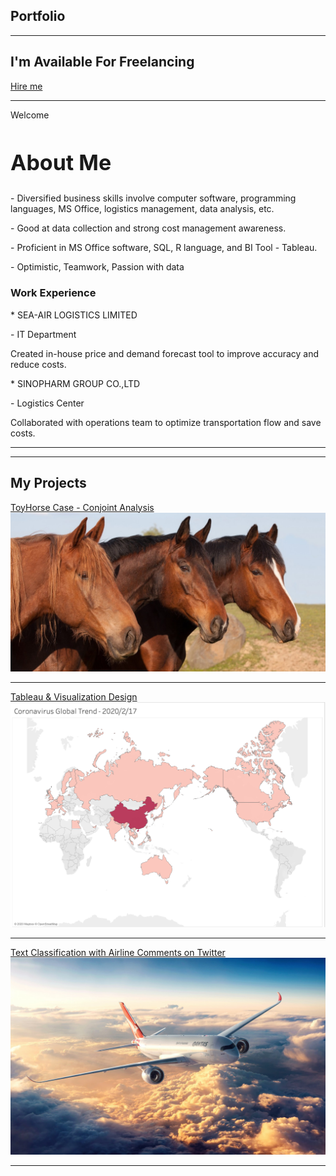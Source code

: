 ## Portfolio

---
<section class="ftco-section ftco-hireme">
        <div class="container">
	<div class="row">
	<div class="col-md-8 col-lg-9 d-flex align-items-center ftco-animate">
	<h2>I'm <span>Available</span> For Freelancing</h2>
	</div>
	<div class="col-md-4 col-lg-3 d-flex align-items-center ftco-animate">
	<p class="mb-0"><a href="mailto:xinran.xu@simon.rochester.edu? subject=subject text" class="btn btn-white py-4 px-5">Hire me</a></p>
	</div>
	</div>
	</div>
</section>

---
<section class="ftco-about ftco-counter img ftco-section" id="about-section">
    	<div class="container">
    		<div class="row d-flex">
    			<div class="col-md-6 col-lg-5 d-flex">
    				<div class="img-about img d-flex align-items-stretch">
    					<div class="overlay"></div>
	    				<div class="img d-flex align-self-stretch align-items-center" style="background-image:url(images/about-1.jpg);">
	    				</div>
    				</div>
    			</div>
    			<div class="col-md-6 col-lg-7 pl-lg-5 py-5">
    				<div class="row justify-content-start pb-3">
		          <div class="col-md-12 heading-section ftco-animate">
		          	<span class="subheading">Welcome</span>
		            <h2 class="mb-4" style="font-size: 34px; text-transform: capitalize;">About Me</h2>
					<p>- Diversified business skills involve computer software, programming languages, MS Office, logistics management, data analysis, etc. </p>
					<p>- Good at data collection and strong cost management awareness. </p>
					<p>- Proficient in MS Office software, SQL, R language, and BI Tool - Tableau.  </p>
					<p>- Optimistic, Teamwork, Passion with data</p>
		          </div>
		        </div>
		        <div class="row">
		        	<div class="col-md-6">
		        		<div class="media block-6 services d-block ftco-animate">
		              <div class="icon"><span class="flaticon-analysis"></span></div>
		              <div class="media-body">
		                <h3 class="heading mb-3">Work Experience</h3>
						<p>* SEA-AIR LOGISTICS LIMITED</p>
						<p>- IT Department</p>
						<p>Created in-house price and demand forecast tool to improve accuracy and reduce costs.</p>
						<p>* SINOPHARM GROUP CO.,LTD 
						<p>- Logistics Center</p>
						<p>Collaborated with operations team to optimize transportation flow and save costs.</p>
		              </div>
		            </div> 
		        	</div>
</section>
				
---
---
## My Projects 
[ToyHorse Case - Conjoint Analysis](/pdf/ToyHorseConjointAnalysis.pdf)
<img src="images/horse.jpg?raw=true"/>

---
[Tableau & Visualization Design](https://public.tableau.com/profile/xinran.xu1488#!/)
<img src="images/Coronavirus.png?raw=true"/>

---
[Text Classification with Airline Comments on Twitter](/pdf/AirlineComments.pdf)
<img src="images/airline.jpg?raw=true"/>

---

